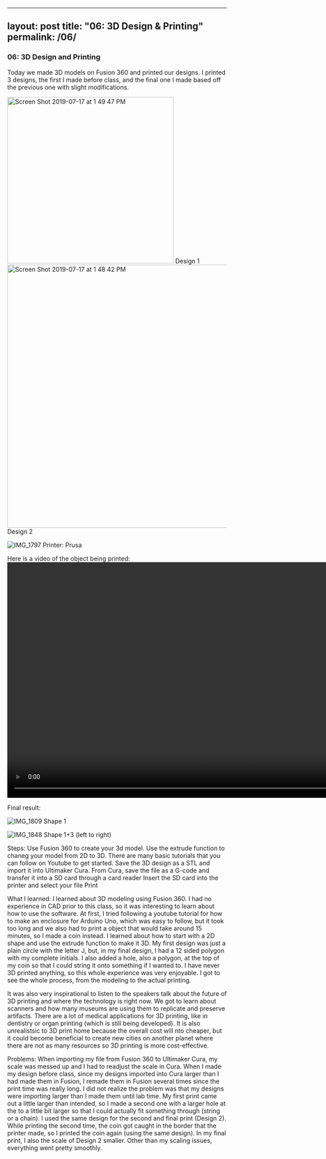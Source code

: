 
---
layout: post
title:  "06: 3D Design & Printing"
permalink: /06/
---

### 06: 3D Design and Printing

Today we made 3D models on Fusion 360 and printed our designs. I printed 3 designs, the first I made before class, and the final one I made based off the previous one with slight modifications.

<img width="382" alt="Screen Shot 2019-07-17 at 1 49 47 PM" src="https://user-images.githubusercontent.com/52216217/61398323-c4feb400-a899-11e9-9e35-5c8d7c057b64.png">
Design 1


<img width="604" alt="Screen Shot 2019-07-17 at 1 48 42 PM" src="https://user-images.githubusercontent.com/52216217/61398270-a39dc800-a899-11e9-8e7e-9307f8937c38.png">
Design 2

![IMG_1797](https://user-images.githubusercontent.com/52216217/61398055-35590580-a899-11e9-95c5-258fe34f61df.jpg)
Printer: Prusa


Here is a video of the object being printed:
<video width="955" height="541" controls>
	<source src="IMG_1815.TRIM.MOV" type="video/mp4">
</video>


Final result:

![IMG_1809](https://user-images.githubusercontent.com/52216217/61398099-4c97f300-a899-11e9-8b6e-de1c8f92121d.jpg)
Shape 1

![IMG_1848](https://user-images.githubusercontent.com/52216217/61398141-60dbf000-a899-11e9-820a-b60c8bbbd2af.jpg)
Shape 1+3 (left to right)



Steps:
Use Fusion 360 to create your 3d model. Use the extrude function to chaneg your model from 2D to 3D. There are many basic tutorials that you can follow on Youtube to get started.
Save the 3D design as a STL and import it into Ultimaker Cura.
From Cura, save the file as a G-code and transfer it into a SD card through a card reader
Insert the SD card into the printer and select your file
Print


What I learned:
I learned about 3D modeling using Fusion 360. I had no experience in CAD prior to this class, so it was interesting to learn about how to use the software. At first, I tried following a youtube tutorial for how to make an enclosure for Arduino Uno, which was easy to follow, but it took too long and we also had to print a object that would take around 15 minutes, so I made a coin instead. I learned about how to start with a 2D shape and use the extrude function to make it 3D. My first design was just a plain circle with the letter J, but, in my final design, I had a 12 sided polygon with my complete initials. I also added a hole, also a polygon, at the top of my coin so that I could string it onto something if I wanted to. I have never 3D printed anything, so this whole experience was very enjoyable. I got to see the whole process, from the modeling to the actual printing. 

It was also very inspirational to listen to the speakers talk about the future of 3D printing and where the technology is right now. We got to learn about scanners and how many museums are using them to replicate and preserve artifacts. There are a lot of medical applications for 3D printing, like in dentistry or organ printing (which is still being developed). It is also unrealistsic to 3D print home because the overall cost will nto cheaper, but it could become beneficial to create new cities on another planet where there are not as many resources so 3D printing is more cost-effective.


Problems:
When importing my file from Fusion 360 to Ultimaker Cura, my scale was messed up and I had to readjust the scale in Cura. When I made my design before class, since my designs imported into Cura larger than I had made them in Fusion, I remade them in Fusion several times since the print time was really long. I did not realize the problem was that my designs were importing larger than I made them until lab time. My first print came out a little larger than intended, so I made a second one with a larger hole at the to a little bit larger so that I could actually fit something through (string or a chain). I used the same design for the second and final print (Design 2). While printing the second time, the coin got caught in the border that the printer made, so I printed the coin again (using the same design). In my final print, I also the scale of Design 2 smaller. Other than my scaling issues, everything went pretty smoothly.
